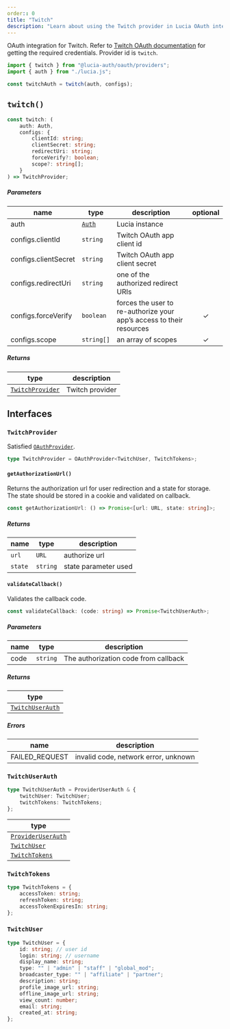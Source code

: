 ```yaml
---
order:: 0
title: "Twitch"
description: "Learn about using the Twitch provider in Lucia OAuth integration"
---
```


OAuth integration for Twitch. Refer to [Twitch OAuth documentation](https://dev.twitch.tv/docs/authentication) for getting the required credentials. Provider id is `twitch`.

```ts
import { twitch } from "@lucia-auth/oauth/providers";
import { auth } from "./lucia.js";

const twitchAuth = twitch(auth, configs);
```

## `twitch()`

```ts
const twitch: (
	auth: Auth,
	configs: {
		clientId: string;
		clientSecret: string;
		redirectUri: string;
		forceVerify?: boolean;
		scope?: string[];
	}
) => TwitchProvider;
```

##### Parameters

| name                 | type       | description                                                          | optional |
| -------------------- | ---------- | -------------------------------------------------------------------- | :------: |
| auth                 | [`Auth`]() | Lucia instance                                                       |          |
| configs.clientId     | `string`   | Twitch OAuth app client id                                           |          |
| configs.clientSecret | `string`   | Twitch OAuth app client secret                                       |          |
| configs.redirectUri  | `string`   | one of the authorized redirect URIs                                  |          |
| configs.forceVerify  | `boolean`  | forces the user to re-authorize your app’s access to their resources |    ✓     |
| configs.scope        | `string[]` | an array of scopes                                                   |    ✓     |

##### Returns

| type                 | description     |
| -------------------- | --------------- |
| [`TwitchProvider`]() | Twitch provider |

## Interfaces

### `TwitchProvider`

Satisfied [`OAuthProvider`]().

```ts
type TwitchProvider = OAuthProvider<TwitchUser, TwitchTokens>;
```

#### `getAuthorizationUrl()`

Returns the authorization url for user redirection and a state for storage. The state should be stored in a cookie and validated on callback.

```ts
const getAuthorizationUrl: () => Promise<[url: URL, state: string]>;
```

##### Returns

| name    | type     | description          |
| ------- | -------- | -------------------- |
| `url`   | `URL`    | authorize url        |
| `state` | `string` | state parameter used |

#### `validateCallback()`

Validates the callback code.

```ts
const validateCallback: (code: string) => Promise<TwitchUserAuth>;
```

##### Parameters

| name | type     | description                          |
| ---- | -------- | ------------------------------------ |
| code | `string` | The authorization code from callback |

##### Returns

| type                 |
| -------------------- |
| [`TwitchUserAuth`]() |

##### Errors

| name           | description                          |
| -------------- | ------------------------------------ |
| FAILED_REQUEST | invalid code, network error, unknown |

### `TwitchUserAuth`

```ts
type TwitchUserAuth = ProviderUserAuth & {
	twitchUser: TwitchUser;
	twitchTokens: TwitchTokens;
};
```

| type                   |
| ---------------------- |
| [`ProviderUserAuth`]() |
| [`TwitchUser`]()       |
| [`TwitchTokens`]()     |

### `TwitchTokens`

```ts
type TwitchTokens = {
	accessToken: string;
	refreshToken: string;
	accessTokenExpiresIn: string;
};
```

### `TwitchUser`

```ts
type TwitchUser = {
	id: string; // user id
	login: string; // username
	display_name: string;
	type: "" | "admin" | "staff" | "global_mod";
	broadcaster_type: "" | "affiliate" | "partner";
	description: string;
	profile_image_url: string;
	offline_image_url: string;
	view_count: number;
	email: string;
	created_at: string;
};
```
